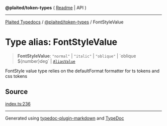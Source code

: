 **@plaited/token-types** ( [Readme](../README.md) \| API )

***

[Plaited Typedocs](../../../modules.md) / [@plaited/token-types](../modules.md) / FontStyleValue

# Type alias: FontStyleValue

> **FontStyleValue**: `"normal"` \| `"italic"` \| `"oblique"` \| \`oblique ${number}deg\` \| [`AliasValue`](AliasValue.md)

FontStyle value type relies on the defaultFormat formatter for ts tokens and css tokens

## Source

[index.ts:236](https://github.com/plaited/plaited/blob/0d4801d/libs/token-types/src/index.ts#L236)

***

Generated using [typedoc-plugin-markdown](https://www.npmjs.com/package/typedoc-plugin-markdown) and [TypeDoc](https://typedoc.org/)
